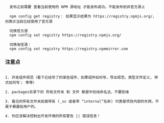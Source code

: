 <!--
 * @Date: 2024-01-02 09:35:20
 * @Description: Modify here please
-->

```shell
  发布之前需要 查看当前使用的 NPM 源地址 才能发布成功，不能发布到非官方源上

  npm config get registry： 如果显示结果为 https://registry.npmjs.org/，则表示当前已经使用了官方源

  切换官方源
  npm config set registry https://registry.npmjs.org/

  切换淘宝源：
  npm config set registry https://registry.npmmirror.com
```

### 注意点

```shell

1. 开发组件规范（看下已经写了的某些组件，如果组件如何写，导出规范，类型文件定义, 样式如何写； 等等）

2. packages目录下的 所有文件夹 和 文件 都是中划线命名法，不要驼峰

3. 看见的所有文件夹前面带有 (_xx 或者带 “internal”名称) 代表是项目内部的东西，不属于暴露给用户的。

4. 你应该解决控制台开发环境的所有警告 || 错误信息！

```
